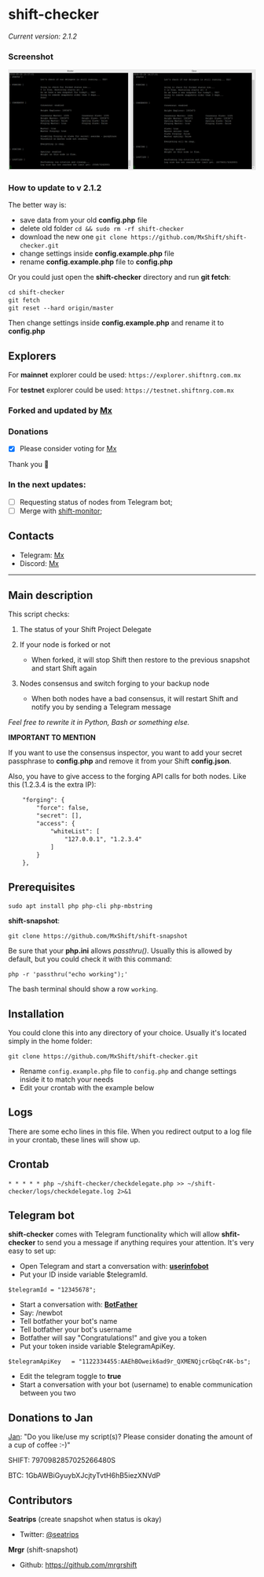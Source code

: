 # shift-checker
*Current version: 2.1.2*

### Screenshot
![VPS logs](https://github.com/MxShift/shift-checker/blob/master/logs/screenshot.png)

### How to update to v 2.1.2

The better way is: 
* save data from your old **config.php** file
* delete old folder `cd && sudo rm -rf shift-checker`
* download the new one `git clone https://github.com/MxShift/shift-checker.git`
* change settings inside **config.example.php** file
* rename **config.example.php** file to **config.php**

Or you could just open the **shift-checker** directory and run **git fetch**:
```
cd shift-checker
git fetch
git reset --hard origin/master
```

Then change settings inside **config.example.php** and rename it to **config.php**

## Explorers

For **mainnet** explorer could be used: `https://explorer.shiftnrg.com.mx`

For **testnet** explorer could be used: `https://testnet.shiftnrg.com.mx`

### Forked and updated by [Mx](https://www.shiftproject.com/explorer/delegate/4446910057799968777S)

### Donations

- [x] Please consider voting for [Mx](https://explorer.shiftnrg.org/delegate/4446910057799968777S)

Thank you :tada:

### In the next updates:
- [ ] Requesting status of nodes from Telegram bot;
- [ ] Merge with [shift-monitor](https://github.com/MxShift/shift-monitor);

## Contacts
* Telegram: [Mx](https://t.me/voteformx)
* Discord: [Mx](https://discordapp.com/invite/fgzxABX)
      
---  
## Main description

This script checks:

1. The status of your Shift Project Delegate

2. If your node is forked or not
    * When forked, it will stop Shift then restore to the previous snapshot and start Shift again

3. Nodes consensus and switch forging to your backup node
    * When both nodes have a bad consensus, it will restart Shift and notify you by sending a Telegram message

*Feel free to rewrite it in Python, Bash or something else.*

**IMPORTANT TO MENTION**

If you want to use the consensus inspector, you want to add your secret passphrase to **config.php** and remove it from your Shift **config.json**.

Also, you have to give access to the forging API calls for both nodes. Like this (1.2.3.4 is the extra IP):
```
    "forging": {
        "force": false,
        "secret": [],
        "access": {
            "whiteList": [
                "127.0.0.1", "1.2.3.4"
            ]
        }
    },
```

## Prerequisites

```
sudo apt install php php-cli php-mbstring
```
**shift-snapshot**:

```
git clone https://github.com/MxShift/shift-snapshot
```

Be sure that your **php.ini** allows *passthru()*. Usually this is allowed by default, but you could check it with this command:
```
php -r 'passthru("echo working");'
```

The bash terminal should show a row `working`.


## Installation
You could clone this into any directory of your choice. 
Usually it's located simply in the home folder:
```
git clone https://github.com/MxShift/shift-checker.git
```
* Rename `config.example.php` file to `config.php` and change settings inside it to match your needs
* Edit your crontab with the example below

## Logs

There are some echo lines in this file. When you redirect output to a log file in your crontab, these lines will show up.


## Crontab
```
* * * * * php ~/shift-checker/checkdelegate.php >> ~/shift-checker/logs/checkdelegate.log 2>&1
```

## Telegram bot
**shift-checker** comes with Telegram functionality which will allow **shfit-checker** to send you a message if anything requires your attention. 
It's very easy to set up: 
* Open Telegram and start a conversation with: **[userinfobot](https://t.me/userinfobot)**
* Put your ID inside variable $telegramId. 
```
$telegramId = "12345678";
```
* Start a conversation with: **[BotFather](https://t.me/BotFather)**
* Say: /newbot
* Tell botfather your bot's name
* Tell botfather your bot's username
* Botfather will say "Congratulations!" and give you a token
* Put your token inside variable $telegramApiKey. 
```
$telegramApiKey   = "1122334455:AAEhBOweik6ad9r_QXMENQjcrGbqCr4K-bs";
```
* Edit the telegram toggle to **true**
* Start a conversation with your bot (username) to enable communication between you two

## Donations to Jan
[Jan](https://t.me/@jeeweevee): "Do you like/use my script(s)? Please consider donating the amount of a cup of coffee :-)"

SHIFT: 7970982857025266480S

BTC: 1GbAWBiGyuybXJcjtyTvtH6hB5iezXNVdP

## Contributors
**Seatrips** (create snapshot when status is okay)
* Twitter: [@seatrips](https://twitter.com/seatrips)

**Mrgr** (shift-snapshot)
* Github: https://github.com/mrgrshift
